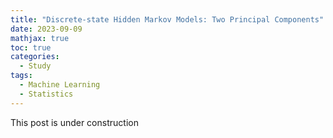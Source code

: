 ```yaml
---
title: "Discrete-state Hidden Markov Models: Two Principal Components"
date: 2023-09-09
mathjax: true
toc: true
categories:
  - Study
tags:
  - Machine Learning
  - Statistics
---
```


This post is under construction
<!-- Perhaps one of the fundamental probabilistic models of sequential/temporal data
is to model them in an independent and identically distributed (i.i.d). That is, 
this assumption is so strictly strong that it leverages inference in many cases, 
even if you assume your data to be Gaussian or -->
